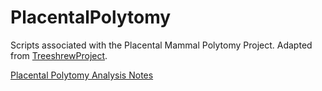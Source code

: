 # PlacentalPolytomy
Scripts associated with the Placental Mammal Polytomy Project.
Adapted from [TreeshrewProject](https://github.com/AlexKnyshov/TreeshrewProject).

[Placental Polytomy Analysis Notes](https://lmbiancani.github.io/PlacentalPolytomy/)


